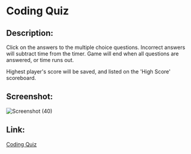 # Coding Quiz

## Description:
Click on the answers to the multiple choice questions.  Incorrect answers will subtract time from the timer.  Game will end when all questions are answered, or time runs out. 

Highest player's score will be saved, and listed on the 'High Score' scoreboard.

## Screenshot:
![Screenshot (40)](https://user-images.githubusercontent.com/65084173/85231120-44560b00-b3ba-11ea-9c99-59e92ead7a41.png)

## Link:
[Coding Quiz](https://github.com/londonlast21/Coding-Quiz/)

